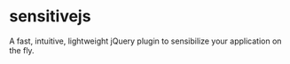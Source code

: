 sensitivejs
===========

A fast, intuitive, lightweight jQuery plugin to sensibilize your application on the fly.
